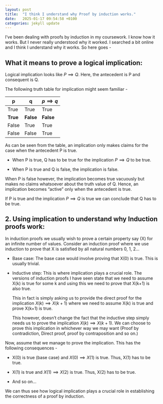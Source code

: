 ```yaml
---
layout: post
title:  "I think I understand why Proof by induction works."
date:   2025-01-17 09:54:58 +0100
categories: jekyll update
---
```


I’ve been dealing with proofs by induction in my coursework. I know how it works. But I never really understood why it worked. I searched a bit online and I think I understand why it works. So here goes -

## What it means to prove a logical implication:
  
Logical implication looks like $P \implies Q$. Here, the antecedent is P and consequent is Q.

The following truth table for implication might seem familiar -

| p | q | $p \implies q$ |
| -------- | -------- | -------- |
| True | True | True |
| **True** | **False** | **False** |
| False| True| True |
| False | False | True|

As can be seen from the table, an implication only makes claims for the case when the antecedent P is true.

- When P is true, Q has to be true for the implication $P \implies Q$ to be true.

- When P is true and Q is false, the implication is false.

When P is false however, the implication becomes true vacuously but makes no claims whatsoever about the truth value of Q. Hence, an implication becomes “active” only when the antecedent is true.

If P is true and the implication $P \implies Q$ is true we can conclude that Q has to be true.

## 2. Using implication to understand why Induction proofs work:
In induction proofs we usually wish to prove a certain property say (X) for an infinite number of values. Consider an induction proof where we use induction to prove that X is satisfied by all natural numbers 0, 1, 2…

- Base case:
The base case would involve proving that X(0) is true. This is usually trivial.

- Inductive step:
This is where implication plays a crucial role. The versions of induction proofs I have seen state that we need to assume X(k) is true for some k and using this we need to prove that X(k+1) is also true.

  This in fact is simply asking us to provide the direct proof for the implication $X(k) \implies X(k+1)$ where we need to assume X(k) is true and prove X(k+1) is true.

  This however, doesn’t change the fact that the inductive step simply needs us to prove the implication $X(k) \implies X(k+1)$. We can choose to prove this implication in whichever way we may want (Proof by contradiction, Direct proof, proof by contraposition and so on.)

Now, assume that we manage to prove the implication. This has the following consequences -

- X(0) is true (base case) and $X(0) \implies X(1)$ is true. Thus, X(1) has to be true.

- X(1) is true and $X(1) \implies X(2)$ is true. Thus, X(2) has to be true.

- And so on…

We can thus see how logical implication plays a crucial role in establishing the correctness of a proof by induction.